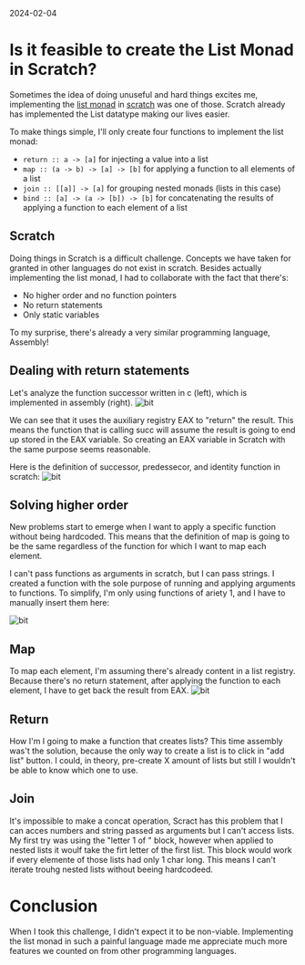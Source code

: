 2024-02-04
# Is it feasible to create the List Monad in Scratch?


Sometimes the idea of doing unuseful and hard things excites me, implementing the [list monad](https://en.wikibooks.org/wiki/Haskell/Understanding_monads/List) in [scratch](https://scratch.mit.edu/) was one of those. Scratch already has implemented the List datatype making our lives easier.


To make things simple, I'll only create four functions to implement the list monad:


* ``` return :: a -> [a] ```  for injecting a value into a list
* ``` map :: (a -> b) -> [a] -> [b] ```  for applying a function to all elements of a list
*  ``` join :: [[a]] -> [a] ``` for grouping nested monads (lists in this case)
*  ``` bind :: [a] -> (a -> [b]) -> [b] ``` for concatenating the results of applying a function to each element of a list

## Scratch
Doing things in Scratch is a difficult challenge. Concepts we have taken for granted in other languages do not exist in scratch. Besides actually implementing the list monad, I had to collaborate with the fact that there's:

* No higher order and no function pointers
* No return statements
* Only static variables

To my surprise, there's already a very similar programming language, Assembly!

## Dealing with return statements
Let's analyze the function successor written in c (left), which is implemented in assembly (right).
![bit](/img/assembly-succ.png)

We can see that it uses the auxiliary registry EAX to "return" the result. This means the function that is calling succ will assume the result is going to end up stored in the EAX variable. So creating an EAX variable in Scratch with the same purpose seems reasonable.

Here is the definition of successor, predessecor, and identity function in scratch:
![bit](/img/scratch-succ.png)


## Solving  higher order
New problems start to emerge when I want to apply a specific function without being hardcoded. This means that the definition of map is going to be the same regardless of the function for which I want to map each element.

I can't pass functions as arguments in scratch, but I can pass strings. I created a function with the sole purpose of running and applying arguments to functions. To simplify, I'm only using functions of ariety 1, and I have to manually insert them here:

![bit](/img/scratch-apply.png)

## Map
To map each element, I'm assuming there's already content in a list registry. Because there's no return statement, after applying the function to each element, I have to get back the result from EAX.
![bit](/img/scratch-map.png)

## Return 
How I'm I going to make a function that creates lists? This time assembly was't the solution, because the only way to create a list is to click in "add list" button. I could, in theory, pre-create X amount of lists but still I wouldn't be able to know which one to use. 


## Join
It's impossible to make a concat operation, Scract has this problem that I can acces numbers and string passed as arguments but I can't access lists. My first try was using the "letter 1 of <arg> " block, however when applied to nested lists it woulf take the firt letter of the first list. This block would work if every elemente of those lists had only 1 char long. This means I can't iterate trouhg nested lists without beeing hardcodeed. 


# Conclusion

When I took this challenge, I didn't expect it to be non-viable. Implementing the list monad in such a painful language made me appreciate much more features we counted on from other programming languages.